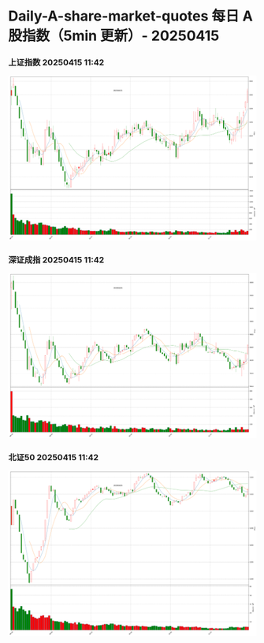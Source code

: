 
# Daily-A-share-market-quotes 每日 A 股指数（5min 更新）- 20250415

### 上证指数 20250415 11:42
![](./fig/2025/4/20250415-sh000001.png)

### 深证成指 20250415 11:42
![](./fig/2025/4/20250415-sz399001.png)

### 北证50 20250415 11:42
![](./fig/2025/4/20250415-bj899050.png)
